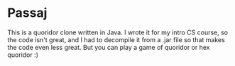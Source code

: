 Passaj
======

This is a quoridor clone written in Java. I wrote it for my intro CS course, so the code isn't great, and I had to decompile it from a .jar file so that makes the code even less great. But you can play a game of quoridor or hex quoridor :)
